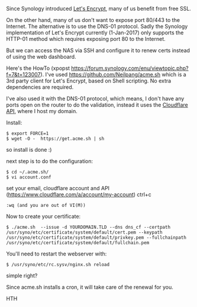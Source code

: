 Since Synology introduced [Let's Encrypt](https://letsencrypt.org/), many of us benefit from free SSL. 

On the other hand, many of us don't want to expose port 80/443 to the Internet. The alternative is to use the DNS-01 protocol. Sadly the Synology implementation of Let's Encrypt currently (1-Jan-2017) only supports the HTTP-01 method which requires exposing port 80 to the Internet.

But we can access the NAS via SSH and configure it to renew certs instead of using the web dashboard.

Here's the HowTo (xpopst https://forum.synology.com/enu/viewtopic.php?f=7&t=123007).
I've used https://github.com/Neilpang/acme.sh which is a 3rd party client for Let's Encrypt, based on Shell scripting. No extra dependencies are required.

I've also used it with the DNS-01 protocol, which means, I don't have any ports open on the router to do the validation, instead it uses the [Cloudflare API](https://api.cloudflare.com/), where I host my domain.

Install:

    $ export FORCE=1
    $ wget -O -  https://get.acme.sh | sh
so install is done :)

next step is to do the configuration:

    $ cd ~/.acme.sh/
    $ vi account.conf 

set your email, cloudflare account and API (https://www.cloudflare.com/a/account/my-account)
ctrl+c 

    :wq (and you are out of VI(M))

Now to create your certificate:

    $ ./acme.sh  --issue -d YOURDOMAIN.TLD --dns dns_cf --certpath /usr/syno/etc/certificate/system/default/cert.pem --keypath /usr/syno/etc/certificate/system/default/privkey.pem --fullchainpath /usr/syno/etc/certificate/system/default/fullchain.pem

You'll need to restart the webserver with:

    $ /usr/syno/etc/rc.sysv/nginx.sh reload

simple right?

Since acme.sh installs a cron, it will take care of the renewal for you.

HTH
